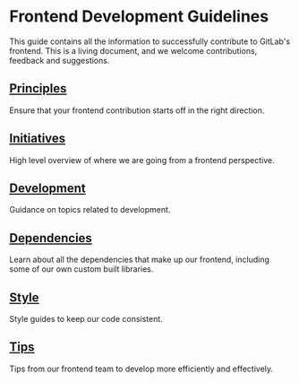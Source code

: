 # Frontend Development Guidelines

This guide contains all the information to successfully contribute to GitLab's frontend.
This is a living document, and we welcome contributions, feedback and suggestions.

## [Principles](principles.md)

Ensure that your frontend contribution starts off in the right direction.

## [Initiatives](initiatives.md)

High level overview of where we are going from a frontend perspective.

## [Development](development.md)

Guidance on topics related to development.

## [Dependencies](dependencies.md)

Learn about all the dependencies that make up our frontend, including some of our own custom built libraries.

## [Style](style/index.md)

Style guides to keep our code consistent.

## [Tips](tips.md)

Tips from our frontend team to develop more efficiently and effectively.


